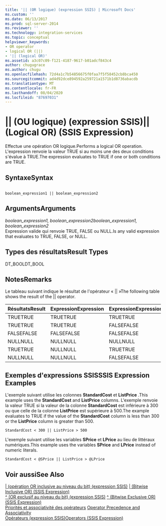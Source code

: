 ```yaml
---
title: '|| (OR logique) (expression SSIS) | Microsoft Docs'
ms.custom: ''
ms.date: 06/13/2017
ms.prod: sql-server-2014
ms.reviewer: ''
ms.technology: integration-services
ms.topic: conceptual
helpviewer_keywords:
- OR operator
- logical OR (||)
- '|| (logical OR)'
ms.assetid: a3c07c09-f121-4187-9617-b01adcf843c4
author: chugugrace
ms.author: chugu
ms.openlocfilehash: 72d4a1c7b54856675f0faa7f5f58452cb8bca450
ms.sourcegitcommit: ad4d92dce894592a259721a1571b1d8736abacdb
ms.translationtype: MT
ms.contentlocale: fr-FR
ms.lasthandoff: 08/04/2020
ms.locfileid: "87697031"
---
```

# <a name="-logical-or-ssis-expression"></a><span data-ttu-id="5d734-102">|| (OU logique) (expression SSIS)</span><span class="sxs-lookup"><span data-stu-id="5d734-102">|| (Logical OR) (SSIS Expression)</span></span>
  <span data-ttu-id="5d734-103">Effectue une opération OR logique.</span><span class="sxs-lookup"><span data-stu-id="5d734-103">Performs a logical OR operation.</span></span> <span data-ttu-id="5d734-104">L'expression renvoie la valeur TRUE si au moins une des deux conditions s'évalue à TRUE.</span><span class="sxs-lookup"><span data-stu-id="5d734-104">The expression evaluates to TRUE if one or both conditions are TRUE.</span></span>  
  
## <a name="syntax"></a><span data-ttu-id="5d734-105">Syntaxe</span><span class="sxs-lookup"><span data-stu-id="5d734-105">Syntax</span></span>  
  
```  
  
boolean_expression1 || boolean_expression2  
```  
  
## <a name="arguments"></a><span data-ttu-id="5d734-106">Arguments</span><span class="sxs-lookup"><span data-stu-id="5d734-106">Arguments</span></span>  
 <span data-ttu-id="5d734-107">*boolean_expression1, boolean_expression2*</span><span class="sxs-lookup"><span data-stu-id="5d734-107">*boolean_expression1, boolean_expression2*</span></span>  
 <span data-ttu-id="5d734-108">Expression valide qui renvoie TRUE, FALSE ou NULL.</span><span class="sxs-lookup"><span data-stu-id="5d734-108">Is any valid expression that evaluates to TRUE, FALSE, or NULL.</span></span>  
  
## <a name="result-types"></a><span data-ttu-id="5d734-109">Types des résultats</span><span class="sxs-lookup"><span data-stu-id="5d734-109">Result Types</span></span>  
 <span data-ttu-id="5d734-110">DT_BOOL</span><span class="sxs-lookup"><span data-stu-id="5d734-110">DT_BOOL</span></span>  
  
## <a name="remarks"></a><span data-ttu-id="5d734-111">Notes</span><span class="sxs-lookup"><span data-stu-id="5d734-111">Remarks</span></span>  
 <span data-ttu-id="5d734-112">Le tableau suivant indique le résultat de l'opérateur « || »</span><span class="sxs-lookup"><span data-stu-id="5d734-112">The following table shows the result of the || operator.</span></span>  
  
|<span data-ttu-id="5d734-113">Résultats</span><span class="sxs-lookup"><span data-stu-id="5d734-113">Result</span></span>|<span data-ttu-id="5d734-114">Expression</span><span class="sxs-lookup"><span data-stu-id="5d734-114">Expression</span></span>|<span data-ttu-id="5d734-115">Expression</span><span class="sxs-lookup"><span data-stu-id="5d734-115">Expression</span></span>|  
|------------|----------------|----------------|  
|<span data-ttu-id="5d734-116">TRUE</span><span class="sxs-lookup"><span data-stu-id="5d734-116">TRUE</span></span>|<span data-ttu-id="5d734-117">TRUE</span><span class="sxs-lookup"><span data-stu-id="5d734-117">TRUE</span></span>|<span data-ttu-id="5d734-118">TRUE</span><span class="sxs-lookup"><span data-stu-id="5d734-118">TRUE</span></span>|  
|<span data-ttu-id="5d734-119">TRUE</span><span class="sxs-lookup"><span data-stu-id="5d734-119">TRUE</span></span>|<span data-ttu-id="5d734-120">TRUE</span><span class="sxs-lookup"><span data-stu-id="5d734-120">TRUE</span></span>|<span data-ttu-id="5d734-121">FALSE</span><span class="sxs-lookup"><span data-stu-id="5d734-121">FALSE</span></span>|  
|<span data-ttu-id="5d734-122">FALSE</span><span class="sxs-lookup"><span data-stu-id="5d734-122">FALSE</span></span>|<span data-ttu-id="5d734-123">FALSE</span><span class="sxs-lookup"><span data-stu-id="5d734-123">FALSE</span></span>|<span data-ttu-id="5d734-124">FALSE</span><span class="sxs-lookup"><span data-stu-id="5d734-124">FALSE</span></span>|  
|<span data-ttu-id="5d734-125">NULL</span><span class="sxs-lookup"><span data-stu-id="5d734-125">NULL</span></span>|<span data-ttu-id="5d734-126">NULL</span><span class="sxs-lookup"><span data-stu-id="5d734-126">NULL</span></span>|<span data-ttu-id="5d734-127">NULL</span><span class="sxs-lookup"><span data-stu-id="5d734-127">NULL</span></span>|  
|<span data-ttu-id="5d734-128">TRUE</span><span class="sxs-lookup"><span data-stu-id="5d734-128">TRUE</span></span>|<span data-ttu-id="5d734-129">NULL</span><span class="sxs-lookup"><span data-stu-id="5d734-129">NULL</span></span>|<span data-ttu-id="5d734-130">TRUE</span><span class="sxs-lookup"><span data-stu-id="5d734-130">TRUE</span></span>|  
|<span data-ttu-id="5d734-131">NULL</span><span class="sxs-lookup"><span data-stu-id="5d734-131">NULL</span></span>|<span data-ttu-id="5d734-132">NULL</span><span class="sxs-lookup"><span data-stu-id="5d734-132">NULL</span></span>|<span data-ttu-id="5d734-133">FALSE</span><span class="sxs-lookup"><span data-stu-id="5d734-133">FALSE</span></span>|  
  
## <a name="ssis-expression-examples"></a><span data-ttu-id="5d734-134">Exemples d'expressions SSIS</span><span class="sxs-lookup"><span data-stu-id="5d734-134">SSIS Expression Examples</span></span>  
 <span data-ttu-id="5d734-135">L'exemple suivant utilise les colonnes **StandardCost** et **ListPrice** .</span><span class="sxs-lookup"><span data-stu-id="5d734-135">This example uses the **StandardCost** and **ListPrice** columns.</span></span> <span data-ttu-id="5d734-136">L'exemple renvoie la valeur TRUE si la valeur de la colonne **StandardCost** est inférieure à 300 ou que celle de la colonne **ListPrice** est supérieure à 500.</span><span class="sxs-lookup"><span data-stu-id="5d734-136">The example evaluates to TRUE if the value of the **StandardCost** column is less than 300 or the **ListPrice** column is greater than 500.</span></span>  
  
```  
StandardCost < 300 || ListPrice > 500  
```  
  
 <span data-ttu-id="5d734-137">L'exemple suivant utilise les variables **SPrice** et **LPrice** au lieu de littéraux numériques.</span><span class="sxs-lookup"><span data-stu-id="5d734-137">This example uses the variables **SPrice** and **LPrice** instead of numeric literals.</span></span>  
  
```  
StandardCost < @SPrice || ListPrice > @LPrice  
```  
  
## <a name="see-also"></a><span data-ttu-id="5d734-138">Voir aussi</span><span class="sxs-lookup"><span data-stu-id="5d734-138">See Also</span></span>  
 <span data-ttu-id="5d734-139">[&#124; &#40;opération OR inclusive au niveau du bit&#41; &#40;expression SSIS&#41;](bitwise-inclusive-or-ssis-expression.md) </span><span class="sxs-lookup"><span data-stu-id="5d734-139">[&#124; &#40;Bitwise Inclusive OR&#41; &#40;SSIS Expression&#41;](bitwise-inclusive-or-ssis-expression.md) </span></span>  
 <span data-ttu-id="5d734-140">[^ &#40;OR exclusif au niveau du bit&#41; &#40;expression SSIS&#41;](bitwise-exclusive-or-ssis-expression.md) </span><span class="sxs-lookup"><span data-stu-id="5d734-140">[^ &#40;Bitwise Exclusive OR&#41; &#40;SSIS Expression&#41;](bitwise-exclusive-or-ssis-expression.md) </span></span>  
 <span data-ttu-id="5d734-141">[Priorités et associativité des opérateurs](operator-precedence-and-associativity.md) </span><span class="sxs-lookup"><span data-stu-id="5d734-141">[Operator Precedence and Associativity](operator-precedence-and-associativity.md) </span></span>  
 [<span data-ttu-id="5d734-142">Opérateurs &#40;expression SSIS&#41;</span><span class="sxs-lookup"><span data-stu-id="5d734-142">Operators &#40;SSIS Expression&#41;</span></span>](operators-ssis-expression.md)  
  
  
